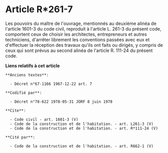 # Article R*261-7

Les pouvoirs du maître de l'ouvrage, mentionnés au deuxième alinéa de l'article 1601-3 du code civil, reproduit à l'article
L. 261-3 du présent code, comportent ceux de choisir les architectes, entrepreneurs et autres techniciens, d'arrêter
librement les conventions passées avec eux et d'effectuer la réception des travaux qu'ils ont faits ou dirigés, y compris de
ceux qui sont prévus au second alinéa de l'article R. 111-24 du présent code.

**Liens relatifs à cet article**

	**Anciens textes**:

	  - Décret n°67-1166 1967-12-22 art. 7

	**Codifié par**:

	  - Décret n°78-622 1978-05-31 JORF 8 juin 1978

	**Cite**:

	  - Code civil - art. 1601-3 (V)
	  - Code de la construction et de l'habitation. - art. L261-3 (V)
	  - Code de la construction et de l'habitation. - art. R*111-24 (V)

	**Cité par**:

	  - Code de la construction et de l'habitation. - art. R662-1 (V)
